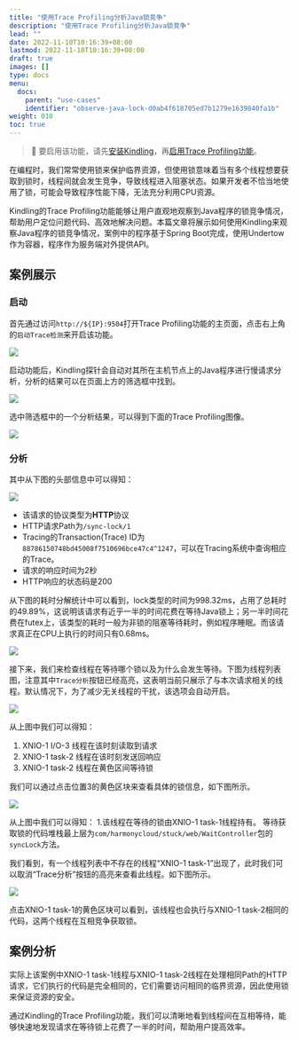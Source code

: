 ```yaml
---
title: "使用Trace Profiling分析Java锁竞争"
description: "使用Trace Profiling分析Java锁竞争"
lead: ""
date: 2022-11-10T10:16:39+08:00
lastmod: 2022-11-10T10:16:39+08:00
draft: true
images: []
type: docs
menu:
  docs:
    parent: "use-cases"
    identifier: "observe-java-lock-d0ab4f618705ed7b1279e1639840fa1b"
weight: 010
toc: true
---
```


> 📌 要启用该功能，请先[安装Kindling](/docs/installation/kindling-agent/requirements/)，再[启用Trace Profiling功能](/docs/usage/enable-trace-profiling/)。
> 

在编程时，我们常常使用锁来保护临界资源，但使用锁意味着当有多个线程想要获取到锁时，线程间就会发生竞争，导致线程进入阻塞状态。如果开发者不恰当地使用了锁，可能会导致程序性能下降，无法充分利用CPU资源。

Kindling的Trace Profiling功能能够让用户直观地观察到Java程序的锁竞争情况，帮助用户定位问题代码、高效地解决问题。本篇文章将展示如何使用Kindling来观察Java程序的锁竞争情况，案例中的程序基于Spring Boot完成，使用Undertow作为容器，程序作为服务端对外提供API。

## 案例展示
### 启动
首先通过访问`http://${IP}:9504`打开Trace Profiling功能的主页面，点击右上角的`启动Trace检测`来开启该功能。

![](./media/202211/2022-11-01_175506_575368.gif)

启动功能后，Kindling探针会自动对其所在主机节点上的Java程序进行慢请求分析，分析的结果可以在页面上方的筛选框中找到。

![](./media/202211/2022-11-01_175519_725826.gif)

选中筛选框中的一个分析结果，可以得到下面的Trace Profiling图像。


![](./media/202211/image-trace_1667297146.png)

### 分析
其中从下图的头部信息中可以得知：

![](./media/202211/2022-11-01_175916_100969.gif)

- 该请求的协议类型为**HTTP**协议
- HTTP请求Path为`/sync-lock/1`
- Tracing的Transaction(Trace) ID为`88786150748bd45008f7510696bce47c4^1247`，可以在Tracing系统中查询相应的Trace。
- 请求的响应时间为2秒
- HTTP响应的状态码是200

从下图的耗时分解统计中可以看到，lock类型的时间为998.32ms，占用了总耗时的49.89%，这说明该请求有近乎一半的时间花费在等待Java锁上；另一半时间花费在futex上，该类型的耗时一般为非锁的阻塞等待耗时，例如程序睡眠。而该请求真正在CPU上执行的时间只有0.68ms。

![](./media/202211/2022-11-01_180100_539145.gif)

接下来，我们来检查线程在等待哪个锁以及为什么会发生等待。下图为线程列表图，注意其中`Trace分析`按钮已经高亮，这表明当前只展示了与本次请求相关的线程。默认情况下，为了减少无关线程的干扰，该选项会自动开启。

![](./media/202211/2022-11-01_180119_333857.gif)

从上图中我们可以得知：
1. XNIO-1 I/O-3 线程在该时刻读取到请求
2. XNIO-1 task-2 线程在该时刻发送回响应
3. XNIO-1 task-2 线程在黄色区间等待锁

我们可以通过点击位置3的黄色区块来查看具体的锁信息，如下图所示。

![](./media/202211/2022-11-01_180151_028378.gif)

从上图中我们可以得知：
1.该线程在等待的锁由XNIO-1 task-1线程持有。
等待获取锁的代码堆栈最上层为`com/harmonycloud/stuck/web/WaitController`包的`syncLock`方法。

我们看到，有一个线程列表中不存在的线程“XNIO-1 task-1”出现了，此时我们可以取消“Trace分析”按钮的高亮来查看此线程。如下图所示。

![](./media/202211/2022-11-01_180357_557953.gif)

点击XNIO-1 task-1的黄色区块可以看到，该线程也会执行与XNIO-1 task-2相同的代码，这两个线程在互相竞争获取锁。

## 案例分析
实际上该案例中XNIO-1 task-1线程与XNIO-1 task-2线程在处理相同Path的HTTP请求，它们执行的代码是完全相同的，它们需要访问相同的临界资源，因此使用锁来保证资源的安全。

通过Kindling的Trace Profiling功能，我们可以清晰地看到线程间在互相等待，能够快速地发现请求在等待锁上花费了一半的时间，帮助用户提高效率。

